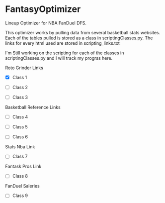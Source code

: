 # FantasyOptimizer
Lineup Optimizer for NBA FanDuel DFS. 



This optimizer works by pulling data from several basketball stats websites. Each of the tables pulled is stored as a class in scriptingClasses.py. The links for every html used are stored in scripting_links.txt




I'm Still working on the scripting for each of the classes in scriptingClasses.py and I will track my progrss here.


Roto Grinder Links
- [x] Class 1

- [ ] Class 2

- [ ] Class 3


Basketball Reference Links
- [ ] Class 4

- [ ] Class 5

- [ ] Class 6


Stats Nba Link
- [ ] Class 7


Fantask Pros Link
- [ ] Class 8

FanDuel Saleries
- [ ] Class 9

